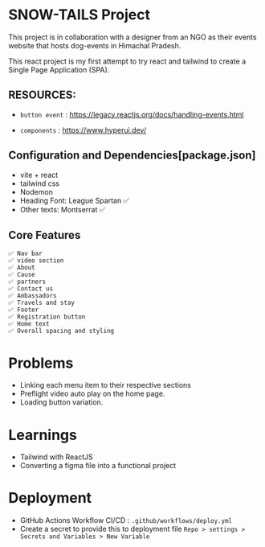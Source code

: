 # SNOW-TAILS Project

This project is in collaboration with a designer from an NGO as their events website that hosts dog-events in Himachal Pradesh.

This react project is my first attempt to try react and tailwind to create a Single Page Application (SPA).

## RESOURCES:

- `button event` : https://legacy.reactjs.org/docs/handling-events.html

- `components` : https://www.hyperui.dev/

## Configuration and Dependencies[package.json]

- vite + react
- tailwind css
- Nodemon
- Heading Font: League Spartan ✅
- Other texts: Montserrat ✅

## Core Features

    ✅ Nav bar
    ✅ video section
    ✅ About
    ✅ Cause
    ✅ partners
    ✅ Contact us
    ✅ Ambassadors
    ✅ Travels and stay
    ✅ Footer
    ✅ Registration button
    ✅ Home text
    ✅ Overall spacing and styling

# Problems

- Linking each menu item to their respective sections
- Preflight video auto play on the home page.
- Loading button variation.

# Learnings

- Tailwind with ReactJS
- Converting a figma file into a functional project

# Deployment

- GitHub Actions Workflow CI/CD : `.github/workflows/deploy.yml`
- Create a secret to provide this to deployment file `Repo > settings > Secrets and Variables > New Variable`
